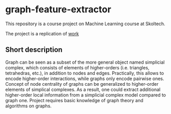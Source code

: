 # graph-feature-extractor
This repository is a course project on Machine Learning course at Skoltech. 


The project is a replication of [work](https://www.sciencedirect.com/science/article/pii/S0022519317305040)

## Short description
Graph can be seen as a subset of the more general object named simplicial complex, which consists of elements of higher-orders (i.e. triangles, tetrahedras, etc.), in addition to nodes and edges. Practically, this allows to encode higher-order interactions, while graphs only encode pairwise ones. Concept of node centrality of graphs can be generalized to higher-order elements of simplical complexes. As a result, one could extract additional higher-order local information from a simplicial complex model compared to graph one. Project requires basic knowledge of graph theory and algorithms on graphs.

